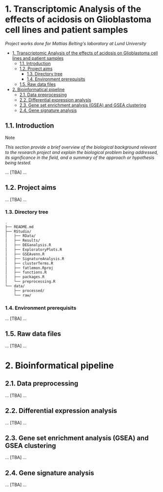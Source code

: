 # 1.  Transcriptomic Analysis of the effects of acidosis on Glioblastoma cell lines and patient samples

*Project works done for Mattias Belting's laboratory at Lund University*

- [1.  Transcriptomic Analysis of the effects of acidosis on Glioblastoma cell lines and patient samples](#1--transcriptomic-analysis-of-the-effects-of-acidosis-on-glioblastoma-cell-lines-and-patient-samples)
  - [1.1. Introduction](#11-introduction)
  - [1.2. Project aims](#12-project-aims)
    - [1.3. Directory tree](#13-directory-tree)
    - [1.4. Environment prerequisits](#14-environment-prerequisits)
  - [1.5. Raw data files](#15-raw-data-files)
- [2. Bioinformatical pipeline](#2-bioinformatical-pipeline)
  - [2.1. Data preprocessing](#21-data-preprocessing)
  - [2.2. Differential expression analysis](#22-differential-expression-analysis)
  - [2.3. Gene set enrichment analysis (GSEA) and GSEA clustering](#23-gene-set-enrichment-analysis-gsea-and-gsea-clustering)
  - [2.4. Gene signature analysis](#24-gene-signature-analysis)

## 1.1. Introduction

> [!NOTE]
> *This section provide a brief overview of the biological background relevant to the research project and explain the biological problem being addressed, its significance in the field, and a summary of the approach or hypothesis being tested.*

... \[TBA\] ...

## 1.2. Project aims

... \[TBA\] ...

### 1.3. Directory tree

```bash
.
├── README.md
├── RStudio/
│   ├── RData/
│   ├── Results/
│   ├── DEGanalysis.R
│   ├── ExploratoryPlots.R
│   ├── GSEAvenn.R
│   ├── SignatureAnalysis.R
│   ├── clusterTerms.R
│   ├── fatlemon.Rproj
│   ├── functions.R
│   ├── packages.R
│   └── preprocessing.R
└── data/
    ├── processed/
    └── raw/
```
### 1.4. Environment prerequisits

... \[TBA\] ...

## 1.5. Raw data files

... \[TBA\] ...

# 2. Bioinformatical pipeline 

## 2.1. Data preprocessing

... \[TBA\] ...

## 2.2. Differential expression analysis

... \[TBA\] ...

## 2.3. Gene set enrichment analysis (GSEA) and GSEA clustering

... \[TBA\] ...

## 2.4. Gene signature analysis

... \[TBA\] ...